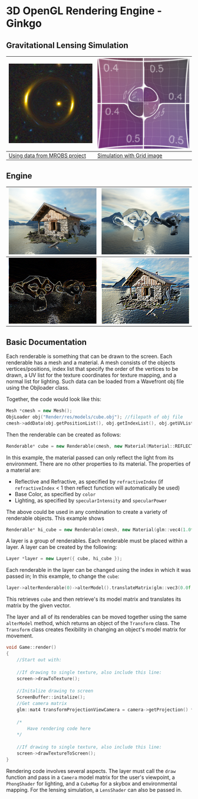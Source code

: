 # 3D OpenGL Rendering Engine - Ginkgo

## Gravitational Lensing Simulation

| ![](https://raw.githubusercontent.com/adharsh/Render/master/Render/Render/examples/Lensing1.png) | ![](https://raw.githubusercontent.com/adharsh/Render/master/Render/Render/examples/Lensing2.png) |
| --- | --- |
| [Using data from MROBS project](http://galformod.mpa-garching.mpg.de/mrobs/browser/) | [Simulation with Grid image](https://raw.githubusercontent.com/adharsh/Render/master/Render/Render/res/textures/grid.jpg) |

## Engine
| ![](https://raw.githubusercontent.com/adharsh/Render/master/Render/Render/examples/Chalet.bmp) | ![](https://raw.githubusercontent.com/adharsh/Render/master/Render/Render/examples/Monkeys.bmp) |
| --- | ---| 
| ![](https://raw.githubusercontent.com/adharsh/Render/master/Render/Render/examples/Monkey-EdgeDetection.bmp) | ![](https://raw.githubusercontent.com/adharsh/Render/master/Render/Render/examples/Chalet-Emboss.bmp) | 
## Basic Documentation

Each renderable is something that can be drawn to the screen.
Each renderable has a mesh and a material.
A mesh consists of the objects vertices/positions, index list that specify the order of the vertices to be drawn, a UV list for the texture coordinates for texture mapping, and a normal list for lighting.
Such data can be loaded from a Wavefront obj file using the Objloader class.

Together, the code would look like this:
```c++
Mesh *cmesh = new Mesh();
ObjLoader obj("Render/res/models/cube.obj"); //filepath of obj file
cmesh->addData(obj.getPositionList(), obj.getIndexList(), obj.getUVList(), obj.getNormalList());
```

Then the renderable can be created as follows:
```c++
Renderable* cube = new Renderable(cmesh, new Material(Material::REFLECT));
```
In this example, the material passed can only reflect the light from its environment. There are no other properties to its material.
The properties of a material are:

- Reflective and Refractive, as specified by `refractiveIndex` (if `refractiveIndex` < 1 then reflect function will automatically be used)
- Base Color, as specified by `color`
- Lighting, as specified by `specularIntensity` and `specularPower`

The above could be used in any combination to create a variety of renderable objects.
This example shows 
```c++
Renderable* hi_cube = new Renderable(cmesh, new Material(glm::vec4(1.0f, 1.0f, 1.0f, 1.0f), new Texture("Render/res/textures/Hi.png")));
```

A layer is a group of renderables.
Each renderable must be placed within a layer.
A layer can be created by the following: 
```c++
Layer *layer = new Layer({ cube, hi_cube });
```
Each renderable in the layer can be changed using the index in which it was passed in;
In this example, to change the `cube`:
```c++
layer->alterRenderable(0)->alterModel().translateMatrix(glm::vec3(0.0f, -1.0f, -3.0f));
```
This retrieves `cube` and then retrieve's its model matrix and translates its matrix by the given vector.

The layer and all of its renderables can be moved together using the same `alterModel` method, which returns an object of the `Transform` class. The `Transform` class creates flexibility in changing an object's model matrix for movement. 

```c++
void Game::render()				
{	
	//Start out with:			
	
	//If drawing to single texture, also include this line:
	screen->drawToTexture();

	//Initalize drawing to screen	
	ScreenBuffer::initalize();	
	//Get camera matrix
	glm::mat4 transformProjectionViewCamera = camera->getProjection() * camera->getView() * camera->getCameraPositionTranslation();

	/*
		Have rendering code here
	*/

	//If drawing to single texture, also include this line:
	screen->drawTextureToScreen();
}
```


Rendering code involves several aspects. The layer must call the `draw` function and pass in a `Camera` model matrix for the user's viewpoint, a `PhongShader` for lighting, and a `CubeMap` for a skybox and environmental mapping. For the lensing simulation, a `LensShader` can also be passed in.
